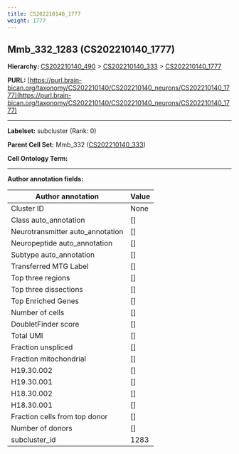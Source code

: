 ```yaml
---
title: CS202210140_1777
weight: 1777
---
```

## Mmb_332_1283 (CS202210140_1777)
<b>Hierarchy: </b>
[CS202210140_490](../CS202210140_490) >
[CS202210140_333](../CS202210140_333) >
[CS202210140_1777](../CS202210140_1777)

**PURL:** [https://purl.brain-bican.org/taxonomy/CS202210140/CS202210140_neurons/CS202210140_1777](https://purl.brain-bican.org/taxonomy/CS202210140/CS202210140_neurons/CS202210140_1777)

---


**Labelset:** subcluster (Rank: 0)

**Parent Cell Set:** Mmb_332 ([CS202210140_333](../CS202210140_333))



**Cell Ontology Term:** 

[MARKER GENES.]: #


---

[TRANSFERRED ANNOTATIONS.]: #


[AUTHOR ANNOTATION FIELDS.]: #


**Author annotation fields:**

| Author annotation | Value |
|-------------------|-------|
|Cluster ID|None|
|Class auto_annotation|[]|
|Neurotransmitter auto_annotation|[]|
|Neuropeptide auto_annotation|[]|
|Subtype auto_annotation|[]|
|Transferred MTG Label|[]|
|Top three regions|[]|
|Top three dissections|[]|
|Top Enriched Genes|[]|
|Number of cells|[]|
|DoubletFinder score|[]|
|Total UMI|[]|
|Fraction unspliced|[]|
|Fraction mitochondrial|[]|
|H19.30.002|[]|
|H19.30.001|[]|
|H18.30.002|[]|
|H18.30.001|[]|
|Fraction cells from top donor|[]|
|Number of donors|[]|
|subcluster_id|1283|
